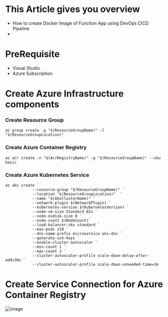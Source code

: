 # This Article gives you overview
 - How to create Docker Image of Function App using DevOps CICD Pipeline
 - 
# PreRequisite 

- Visual Studio
- Azure Subscription

# Create Azure Infrastructure components

### Create Resource Group
```
az group create -g "$(ResourceGroupName)" -l "$(ResourceGroupLocation)"
```

### Create Azure Container Registry

``` 
az acr create -n "$(AcrRegistryName)" -g "$(ResourceGroupName)" --sku basic
```

### Create Azure Kubernetes Service

```       
az aks create `
            --resource-group "$(ResourceGroupName)" `
            --location "$(ResourceGroupLocation)"  `
            --name "$(AksClusterName)" `
            --network-plugin $(NetworkPlugin) `
            --kubernetes-version $(KubernetesVersion) `
            --node-vm-size Standard_B2s `
            --node-osdisk-size 0 `
            --node-count $(NodeCount)`
            --load-balancer-sku standard `
            --max-pods 110 `
            --dns-name-prefix microservice-aks-dns `
            --generate-ssh-keys `
            --enable-cluster-autoscaler `
            --min-count 1 `
            --max-count 3 `
            --cluster-autoscaler-profile scale-down-delay-after-add=30s `
            --cluster-autoscaler-profile scale-down-unneeded-time=1m 
 ```

# Create Service Connection for Azure Container Registry

![image](https://user-images.githubusercontent.com/6815990/158156325-c20de667-b4ef-4d3a-8a40-f4e2513383b2.png)
